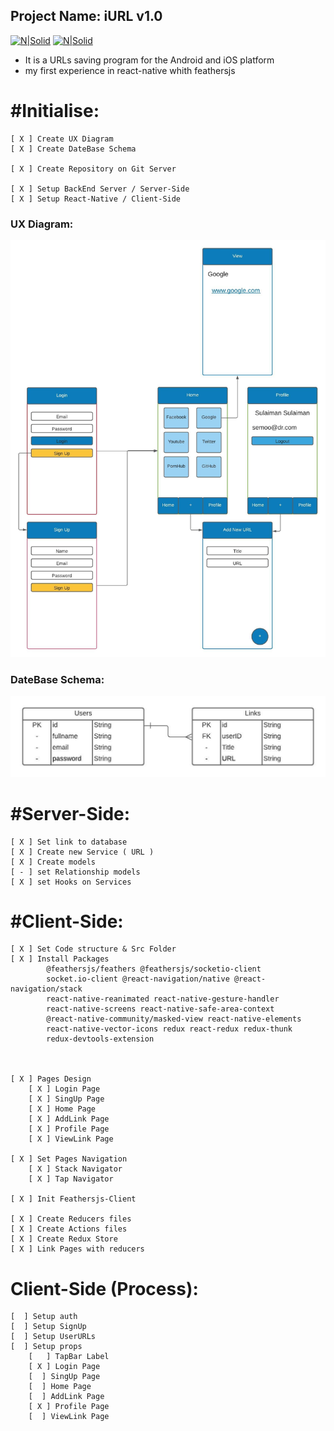  ## Project Name: iURL v1.0
<!-- [![N|Solid](https://cldup.com/dTxpPi9lDf.thumb.png)](https://nodesource.com/products/nsolid) -->
 <!-- <img src="https://upload.wikimedia.org/wikipedia/commons/thumb/a/a7/React-icon.svg/1200px-React-icon.svg.png" href="https://reactnative.dev/" width="80" height="60" />
  <img src="https://cdn.freebiesupply.com/logos/large/2x/feathersjs-logo-black-and-white.png" href="https://feathersjs.com/" width="60" height="60" /> -->

[![N|Solid](https://i.ibb.co/h8HzfHq/rsz-1200px-react-iconsvg.png)](https://reactnative.dev/)
[![N|Solid](https://i.ibb.co/1nbrK31/rsz-feathersjs-logo-black-and-white.png)](https://feathersjs.com/) 

- It is a URLs saving program for the Android and iOS platform
- my first experience in react-native whith feathersjs

# #Initialise:
	[ X ] Create UX Diagram 	
	[ X ] Create DateBase Schema

	[ X ] Create Repository on Git Server

	[ X ] Setup BackEnd Server / Server-Side
	[ X ] Setup React-Native / Client-Side

### UX Diagram:
![Alt text](/assets/UXDiagram.jpeg?raw=true "UX Diagram")


### DateBase Schema:
![Alt text](/assets/DateBaseSchema.jpeg?raw=true "DateBase Schema")


# #Server-Side:	
    [ X ] Set link to database	
    [ X ] Create new Service ( URL )
	[ X ] Create models
	[ - ] set Relationship models
	[ X ] set Hooks on Services


# #Client-Side:
	[ X ] Set Code structure & Src Folder	
	[ X ] Install Packages 
			@feathersjs/feathers @feathersjs/socketio-client 
			socket.io-client @react-navigation/native @react-navigation/stack 
			react-native-reanimated react-native-gesture-handler 
			react-native-screens react-native-safe-area-context 
			@react-native-community/masked-view react-native-elements 
			react-native-vector-icons redux react-redux redux-thunk
			redux-devtools-extension



	[ X ] Pages Design
		[ X ] Login Page
		[ X ] SingUp Page
		[ X ] Home Page
		[ X ] AddLink Page
		[ X ] Profile Page
		[ X ] ViewLink Page

	[ X ] Set Pages Navigation
		[ X ] Stack Navigator
		[ X ] Tap Navigator

	[ X ] Init Feathersjs-Client

	[ X ] Create Reducers files
	[ X ] Create Actions files
	[ X ] Create Redux Store
	[ X ] Link Pages with reducers

# Client-Side (Process):
	[  ] Setup auth
	[  ] Setup SignUp	
	[  ] Setup UserURLs	
	[  ] Setup props
		[   ] TapBar Label  
		[ X ] Login Page
		[  ] SingUp Page
		[  ] Home Page
		[  ] AddLink Page
		[ X ] Profile Page
		[  ] ViewLink Page
	

	



